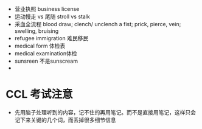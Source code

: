 + 营业执照 business license
+ 运动慢走 vs 尾随 stroll vs stalk  
+ 采血全流程 blood draw; clench/ unclench a fist; prick, pierce, vein; swelling, bruising
+ refugee immigration 难民移民
+ medical form 体检表
+ medical examination体检
+ sunsreen 不是sunscream
+ 

# CCL 考试注意
+ 先用脑子处理听到的内容，记不住的再用笔记。而不是直接用笔记，这样只会记下来关键的几个词，而丢掉很多细节信息
